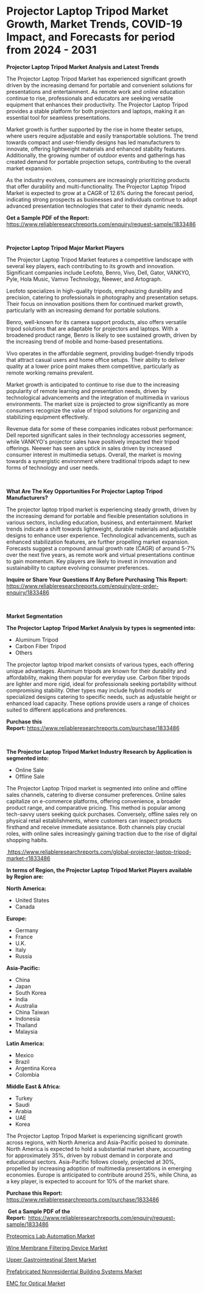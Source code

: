 <p><h1>Projector Laptop Tripod Market Growth, Market Trends, COVID-19 Impact, and Forecasts for period from 2024 - 2031</h1></p><p><strong>Projector Laptop Tripod Market Analysis and Latest Trends</strong></p>
<p><p>The Projector Laptop Tripod Market has experienced significant growth driven by the increasing demand for portable and convenient solutions for presentations and entertainment. As remote work and online education continue to rise, professionals and educators are seeking versatile equipment that enhances their productivity. The Projector Laptop Tripod provides a stable platform for both projectors and laptops, making it an essential tool for seamless presentations.</p><p>Market growth is further supported by the rise in home theater setups, where users require adjustable and easily transportable solutions. The trend towards compact and user-friendly designs has led manufacturers to innovate, offering lightweight materials and enhanced stability features. Additionally, the growing number of outdoor events and gatherings has created demand for portable projection setups, contributing to the overall market expansion.</p><p>As the industry evolves, consumers are increasingly prioritizing products that offer durability and multi-functionality. The Projector Laptop Tripod Market is expected to grow at a CAGR of 12.6% during the forecast period, indicating strong prospects as businesses and individuals continue to adopt advanced presentation technologies that cater to their dynamic needs.</p></p>
<p><strong>Get a Sample PDF of the Report:&nbsp;</strong> <a href="https://www.reliableresearchreports.com/enquiry/request-sample/1833486?utm_campaign=8&utm_medium=2&utm_source=Github&utm_content=ia&utm_term=01012025&utm_id=projector-laptop-tripod">https://www.reliableresearchreports.com/enquiry/request-sample/1833486</a></p>
<p>&nbsp;</p>
<p><strong>Projector Laptop Tripod Major Market Players</strong></p>
<p><p>The Projector Laptop Tripod Market features a competitive landscape with several key players, each contributing to its growth and innovation. Significant companies include Leofoto, Benro, Vivo, Dell, Gator, VANKYO, Pyle, Hola Music, Vamvo Technology, Neewer, and Artograph.</p><p>Leofoto specializes in high-quality tripods, emphasizing durability and precision, catering to professionals in photography and presentation setups. Their focus on innovation positions them for continued market growth, particularly with an increasing demand for portable solutions.</p><p>Benro, well-known for its camera support products, also offers versatile tripod solutions that are adaptable for projectors and laptops. With a broadened product range, Benro is likely to see sustained growth, driven by the increasing trend of mobile and home-based presentations.</p><p>Vivo operates in the affordable segment, providing budget-friendly tripods that attract casual users and home office setups. Their ability to deliver quality at a lower price point makes them competitive, particularly as remote working remains prevalent.</p><p>Market growth is anticipated to continue to rise due to the increasing popularity of remote learning and presentation needs, driven by technological advancements and the integration of multimedia in various environments. The market size is projected to grow significantly as more consumers recognize the value of tripod solutions for organizing and stabilizing equipment effectively.</p><p>Revenue data for some of these companies indicates robust performance: Dell reported significant sales in their technology accessories segment, while VANKYO's projector sales have positively impacted their tripod offerings. Neewer has seen an uptick in sales driven by increased consumer interest in multimedia setups. Overall, the market is moving towards a synergistic environment where traditional tripods adapt to new forms of technology and user needs.</p></p>
<p>&nbsp;</p>
<p><strong>What Are The Key Opportunities For Projector Laptop Tripod Manufacturers?</strong></p>
<p><p>The projector laptop tripod market is experiencing steady growth, driven by the increasing demand for portable and flexible presentation solutions in various sectors, including education, business, and entertainment. Market trends indicate a shift towards lightweight, durable materials and adjustable designs to enhance user experience. Technological advancements, such as enhanced stabilization features, are further propelling market expansion. Forecasts suggest a compound annual growth rate (CAGR) of around 5-7% over the next five years, as remote work and virtual presentations continue to gain momentum. Key players are likely to invest in innovation and sustainability to capture evolving consumer preferences.</p></p>
<p><strong>Inquire or Share Your Questions If Any Before Purchasing This Report:</strong> <a href="https://www.reliableresearchreports.com/enquiry/pre-order-enquiry/1833486?utm_campaign=8&utm_medium=2&utm_source=Github&utm_content=ia&utm_term=01012025&utm_id=projector-laptop-tripod">https://www.reliableresearchreports.com/enquiry/pre-order-enquiry/1833486</a></p>
<p>&nbsp;</p>
<p><strong>Market Segmentation</strong></p>
<p><strong>The Projector Laptop Tripod Market Analysis by types is segmented into:</strong></p>
<p><ul><li>Aluminum Tripod</li><li>Carbon Fiber Tripod</li><li>Others</li></ul></p>
<p><p>The projector laptop tripod market consists of various types, each offering unique advantages. Aluminum tripods are known for their durability and affordability, making them popular for everyday use. Carbon fiber tripods are lighter and more rigid, ideal for professionals seeking portability without compromising stability. Other types may include hybrid models or specialized designs catering to specific needs, such as adjustable height or enhanced load capacity. These options provide users a range of choices suited to different applications and preferences.</p></p>
<p><strong>Purchase this Report:&nbsp;</strong><a href="https://www.reliableresearchreports.com/purchase/1833486?utm_campaign=8&utm_medium=2&utm_source=Github&utm_content=ia&utm_term=01012025&utm_id=projector-laptop-tripod">https://www.reliableresearchreports.com/purchase/1833486</a></p>
<p>&nbsp;</p>
<p><strong>The Projector Laptop Tripod Market Industry Research by Application is segmented into:</strong></p>
<p><ul><li>Online Sale</li><li>Offline Sale</li></ul></p>
<p><p>The Projector Laptop Tripod market is segmented into online and offline sales channels, catering to diverse consumer preferences. Online sales capitalize on e-commerce platforms, offering convenience, a broader product range, and comparative pricing. This method is popular among tech-savvy users seeking quick purchases. Conversely, offline sales rely on physical retail establishments, where customers can inspect products firsthand and receive immediate assistance. Both channels play crucial roles, with online sales increasingly gaining traction due to the rise of digital shopping habits.</p></p>
<p><a href="https://www.reliableresearchreports.com/global-projector-laptop-tripod-market-r1833486?utm_campaign=8&utm_medium=2&utm_source=Github&utm_content=ia&utm_term=01012025&utm_id=projector-laptop-tripod">&nbsp;https://www.reliableresearchreports.com/global-projector-laptop-tripod-market-r1833486</a></p>
<p><strong>In terms of Region, the Projector Laptop Tripod Market Players available by Region are:</strong></p>
<p>
    <p> <strong> North America: </strong>
        <ul>
            <li>United States</li>
            <li>Canada</li>
        </ul>
        </p> 
    <p> <strong> Europe: </strong>
        <ul>
            <li>Germany</li>
            <li>France</li>
            <li>U.K.</li>
            <li>Italy</li>
            <li>Russia</li>
        </ul>
        </p> 
    <p> <strong> Asia-Pacific: </strong>
        <ul>
            <li>China</li>
            <li>Japan</li>
            <li>South Korea</li>
            <li>India</li>
            <li>Australia</li>
            <li>China Taiwan</li>
            <li>Indonesia</li>
            <li>Thailand</li>
            <li>Malaysia</li>
        </ul>
        </p> 
    <p> <strong> Latin America: </strong>
        <ul>
            <li>Mexico</li>
            <li>Brazil</li>
            <li>Argentina Korea</li>
            <li>Colombia</li>
        </ul>
        </p> 
    <p> <strong> Middle East & Africa: </strong>
        <ul>
            <li>Turkey</li>
            <li>Saudi</li>
            <li>Arabia</li>
            <li>UAE</li>
            <li>Korea</li>
        </ul>
    </p>
    </p>
<p><p>The Projector Laptop Tripod Market is experiencing significant growth across regions, with North America and Asia-Pacific poised to dominate. North America is expected to hold a substantial market share, accounting for approximately 35%, driven by robust demand in corporate and educational sectors. Asia-Pacific follows closely, projected at 30%, propelled by increasing adoption of multimedia presentations in emerging economies. Europe is anticipated to contribute around 25%, while China, as a key player, is expected to account for 10% of the market share.</p></p>
<p><strong>Purchase this Report: </strong><a href="https://www.reliableresearchreports.com/purchase/1833486?utm_campaign=8&utm_medium=2&utm_source=Github&utm_content=ia&utm_term=01012025&utm_id=projector-laptop-tripod">https://www.reliableresearchreports.com/purchase/1833486</a></p>
<p>&nbsp;<strong>Get a Sample PDF of the Report:&nbsp;&nbsp;</strong><a href="https://www.reliableresearchreports.com/enquiry/request-sample/1833486?utm_campaign=8&utm_medium=2&utm_source=Github&utm_content=ia&utm_term=01012025&utm_id=projector-laptop-tripod">https://www.reliableresearchreports.com/enquiry/request-sample/1833486</a></p>
<p><strong></strong></p>
<p><p><a href="https://github.com/mcfred89/Market-Research-Report-List-1/blob/main/proteomics-lab-automation-market.md?utm_campaign=8&utm_medium=2&utm_source=Github&utm_content=ia&utm_term=01012025&utm_id=projector-laptop-tripod">Proteomics Lab Automation Market</a></p><p><a href="https://github.com/comasnickie/Market-Research-Report-List-1/blob/main/wine-membrane-filtering-device-market.md?utm_campaign=8&utm_medium=2&utm_source=Github&utm_content=ia&utm_term=01012025&utm_id=projector-laptop-tripod">Wine Membrane Filtering Device Market</a></p><p><a href="https://github.com/wileonie19657/Market-Research-Report-List-1/blob/main/upper-gastrointestinal-stent-market.md?utm_campaign=8&utm_medium=2&utm_source=Github&utm_content=ia&utm_term=01012025&utm_id=projector-laptop-tripod">Upper Gastrointestinal Stent Market</a></p><p><a href="https://github.com/bornergabrielle89/Market-Research-Report-List-1/blob/main/prefabricated-nonresidential-building-systems-market.md?utm_campaign=8&utm_medium=2&utm_source=Github&utm_content=ia&utm_term=01012025&utm_id=projector-laptop-tripod">Prefabricated Nonresidential Building Systems Market</a></p><p><a href="https://github.com/toldenargelia86/Market-Research-Report-List-1/blob/main/emc-for-optical-market.md?utm_campaign=8&utm_medium=2&utm_source=Github&utm_content=ia&utm_term=01012025&utm_id=projector-laptop-tripod">EMC for Optical Market</a></p></p>